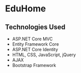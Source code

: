 # EduHome

## Technologies Used
- ASP.NET Core MVC
- Entity Framework Core
- ASP.NET Core Identity
- HTML, CSS, JavaScript, jQuery
- AJAX 
- Bootstrap Framework
